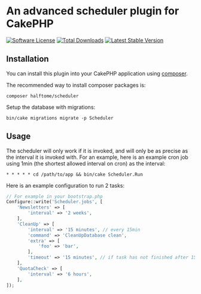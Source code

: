 # An advanced scheduler plugin for CakePHP

[![Software License](https://img.shields.io/badge/license-MIT-brightgreen.svg?style=flat-square)](LICENSE.txt)
[![Total Downloads](https://img.shields.io/packagist/dt/halftome/scheduler.svg?style=flat-square)](https://packagist.org/packages/halftome/scheduler)
[![Latest Stable Version](https://img.shields.io/packagist/v/halftome/scheduler.svg?style=flat-square&label=stable)](https://packagist.org/packages/halftome/scheduler)

## Installation

You can install this plugin into your CakePHP application using [composer](http://getcomposer.org).

The recommended way to install composer packages is:

```
composer halftome/scheduler
```
Setup the database with migrations:
```
bin/cake migrations migrate -p Scheduler
```

## Usage
The scheduler will only work if it is invoked, and will only be as precise as the interval it is invoked with.
For an example, here is an example cron job using 1min (the shortest allowed interval on cron) as the interval:
```cron
* * * * * cd /path/to/app && bin/cake Scheduler.Run
```

Here is an example configuration to run 2 tasks:
```php
// For example in your bootstrap.php
Configure::write('Scheduler.jobs', [
    'Newsletters' => [
        'interval' => '2 weeks',
    ],
    'CleanUp' => [
        'interval' => '15 minutes', // every 15min
        'command' => 'CleanUpDatabase clean',
        'extra' => [
            'foo' => 'bar',
        ],
        'timeout' => '15 minutes', // if task has not finished after 15min it will be aborted
    ],
    'QuotaCheck' => [
        'interval' => '6 hours',
    ],
]);
```